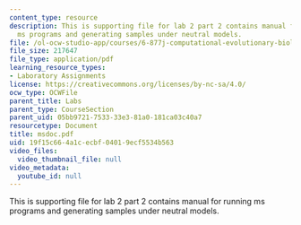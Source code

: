 ```yaml
---
content_type: resource
description: This is supporting file for lab 2 part 2 contains manual for running
  ms programs and generating samples under neutral models.
file: /ol-ocw-studio-app/courses/6-877j-computational-evolutionary-biology-fall-2005/19f15c664a1cecbf04019ecf5534b563_msdoc.pdf
file_size: 217647
file_type: application/pdf
learning_resource_types:
- Laboratory Assignments
license: https://creativecommons.org/licenses/by-nc-sa/4.0/
ocw_type: OCWFile
parent_title: Labs
parent_type: CourseSection
parent_uid: 05bb9721-7533-33e3-81a0-181ca03c40a7
resourcetype: Document
title: msdoc.pdf
uid: 19f15c66-4a1c-ecbf-0401-9ecf5534b563
video_files:
  video_thumbnail_file: null
video_metadata:
  youtube_id: null
---
```

This is supporting file for lab 2 part 2 contains manual for running ms programs and generating samples under neutral models.
